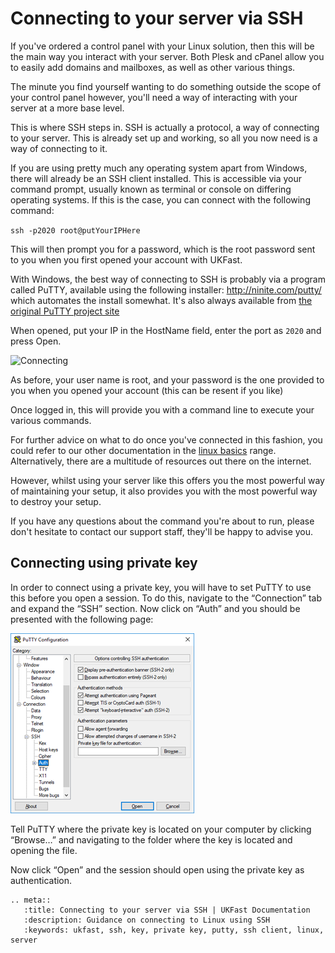 # Connecting to your server via SSH

If you've ordered a control panel with your Linux solution, then this will be the main way you interact with your server.
Both Plesk and cPanel allow you to easily add domains and mailboxes, as well as other various things.

The minute you find yourself wanting to do something outside the scope of your control panel however, you'll need a way of interacting with your server at a more base level.

This is where SSH steps in. SSH is actually a protocol, a way of connecting to your server. This is already set up and working, so all you now need is a way of connecting to it.

If you are using pretty much any operating system apart from Windows, there will already be an SSH client installed. This is accessible via your command prompt, usually known as terminal or console on differing operating systems. If this is the case, you can connect with the following command:

`ssh -p2020 root@putYourIPHere`

This will then prompt you for a password, which is the root password sent to you when you first opened your account with UKFast.

With Windows, the best way of connecting to SSH is probably via a program called PuTTY, available using the following installer: http://ninite.com/putty/ which automates the install somewhat. It's also always available from [the original PuTTY project site](http://www.chiark.greenend.org.uk/~sgtatham/putty/)

When opened, put your IP in the HostName field, enter the port as `2020` and press Open.

![Connecting](connecting1.png)

As before, your user name is root, and your password is the one provided to you when you opened your account (this can be resent if you like)

Once logged in, this will provide you with a command line to execute your various commands.

For further advice on what to do once you've connected in this fashion, you could refer to our other documentation in the [linux basics](/linux/basics/) range. Alternatively, there are a multitude of resources out there on the internet.

However, whilst using your server like this offers you the most powerful way of maintaining your setup, it also provides you with the most powerful way to destroy your setup.

If you have any questions about the command you're about to run, please don't hesitate to contact our support staff, they'll be happy to advise you.


## Connecting using private key

In order to connect using a private key, you will have to set PuTTY to use this before you open a session. To do this, navigate to the “Connection” tab and expand the “SSH” section. Now click on “Auth” and you should be presented with the following page:

![Private key](SSH/Images/PuTTY1.png)

Tell PuTTY where the private key is located on your computer by clicking “Browse…” and navigating to the folder where the key is located and opening the file.

Now click “Open” and the session should open using the private key as authentication.


  ```eval_rst
  .. meta::
     :title: Connecting to your server via SSH | UKFast Documentation
     :description: Guidance on connecting to Linux using SSH 
     :keywords: ukfast, ssh, key, private key, putty, ssh client, linux, server
  ```
